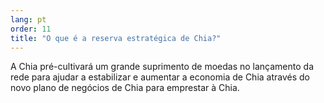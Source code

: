 ```yaml
---
lang: pt
order: 11
title: "O que é a reserva estratégica de Chia?"
---
```


A Chia pré-cultivará um grande suprimento de moedas no lançamento da rede para ajudar a estabilizar e aumentar a economia de Chia através do novo plano de negócios de Chia para emprestar à Chia.
